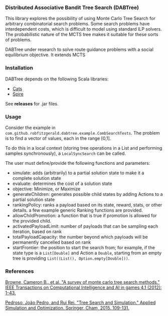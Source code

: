 ### Distributed Associative Bandit Tree Search (DABTree)

This library explores the possibility of using Monte Carlo Tree Search for arbitrary combinatorial search problems. Some search problems have interdependent costs, which is difficult to model using standard ILP solvers. The probabilistic nature of the MCTS tree makes it suitable for these sorts of problems.

DABTree under research to solve route guidance problems with a social equilibrium objective. It extends MCTS

### Installation

DABTree depends on the following Scala libraries:
- [Cats](https://github.com/typelevel/cats) 
- [Spire](https://github.com/non/spire)

See __releases__ for .jar files.

### Usage

Consider the example in `com.github.robfitzgerald.dabtree.example.CombSearchTests`. The problem is to find a vector of values, each in the range [0,1]. 

To do this in a local context (storing tree operations in a List and performing samples synchronously), a `LocalSyncSearch` can be called. 

The user must define/provide the following functions and parameters:

- simulate: adds (arbitrarily) to a partial solution state to make it a complete solution state
- evaluate: determines the cost of a solution state
- objective: Minimize, or Maximize
- generateChildren: generates possible child states by adding Actions to a partial solution state
- rankingPolicy: ranks a payload based on its state, reward, stats, or other details. a few example generic Ranking functions are provided.
- allowChildPromotion: a function that is true if promotion is allowed for the provided child.
- activatedPayloadLimit: number of payloads that can be sampling each iteration, based on rank
- totalPayloadCapacity: the number beyond which payloads will be permanently cancelled based on rank
- startFrontier: the position to start the search from; for example, if the state type is a `List[Double]` and Action a `Double`, starting from an empty tree is providing `List((List(), Option.empty[Double]))`.


### References

[Browne, Cameron B., et al. "A survey of monte carlo tree search methods." IEEE Transactions on Computational Intelligence and AI in games 4.1 (2012): 1-43.
](https://ieeexplore.ieee.org/abstract/document/6145622)

[Pedroso, João Pedro, and Rui Rei. "Tree Search and Simulation." Applied Simulation and Optimization. Springer, Cham, 2015. 109-131.](https://link.springer.com/chapter/10.1007/978-3-319-15033-8_4)